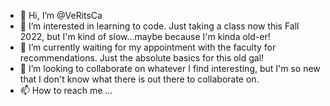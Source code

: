 - 👋 Hi, I’m @VeRitsCa
- 👀 I’m interested in learning to code. Just taking a class now this Fall 2022, but I'm kind of slow...maybe because I'm kinda old-er!
- 🌱 I’m currently waiting for my appointment with the faculty for recommendations. Just the absolute basics for this old gal!
- 💞️ I’m looking to collaborate on whatever I find interesting, but I'm so new that I don't know what there is out there to collaborate on.
- 📫 How to reach me ...

<!---
VeRitsCa/VeRitsCa is a ✨ special ✨ repository because its `README.md` (this file) appears on your GitHub profile.
You can click the Preview link to take a look at your changes.
--->
